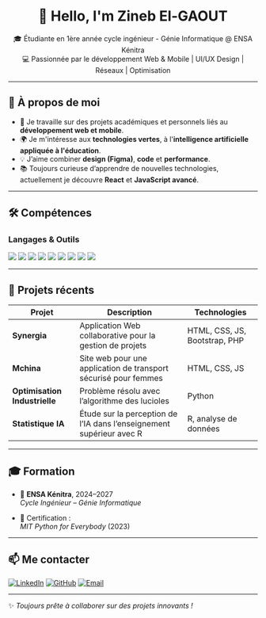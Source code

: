<h1 align="center">👋 Hello, I'm Zineb El-GAOUT</h1>
<p align="center">
  🎓 Étudiante en 1ère année cycle ingénieur - Génie Informatique @ ENSA Kénitra<br>
  💻 Passionnée par le développement Web & Mobile | UI/UX Design | Réseaux | Optimisation<br>
</p>

---

## 💼 À propos de moi

- 🔭 Je travaille sur des projets académiques et personnels liés au **développement web et mobile**.
- 🌍 Je m'intéresse aux **technologies vertes**, à l'**intelligence artificielle appliquée à l'éducation**.
- 💡 J’aime combiner **design (Figma)**, **code** et **performance**.
- 📚 Toujours curieuse d’apprendre de nouvelles technologies, actuellement je découvre **React** et **JavaScript avancé**.

---

## 🛠️ Compétences

### Langages & Outils
<p>
  <img src="https://img.shields.io/badge/-HTML5-E34F26?style=flat&logo=html5&logoColor=white" />
  <img src="https://img.shields.io/badge/-CSS3-1572B6?style=flat&logo=css3" />
  <img src="https://img.shields.io/badge/-JavaScript-F7DF1E?style=flat&logo=javascript&logoColor=black" />
  <img src="https://img.shields.io/badge/-PHP-777BB4?style=flat&logo=php&logoColor=white" />
  <img src="https://img.shields.io/badge/-Laravel-FF2D20?style=flat&logo=laravel&logoColor=white" />
  <img src="https://img.shields.io/badge/-MySQL-4479A1?style=flat&logo=mysql&logoColor=white" />
  <img src="https://img.shields.io/badge/-Figma-F24E1E?style=flat&logo=figma&logoColor=white" />
  <img src="https://img.shields.io/badge/-VS%20Code-007ACC?style=flat&logo=visual-studio-code" />
  <img src="https://img.shields.io/badge/-Git-F05032?style=flat&logo=git&logoColor=white" />
</p>

---

## 🚀 Projets récents

| Projet | Description | Technologies |
|--------|-------------|--------------|
| **Synergia** | Application Web collaborative pour la gestion de projets | HTML, CSS, JS, Bootstrap, PHP |
| **Mchina** | Site web pour une application de transport sécurisé pour femmes | HTML, CSS, JS |
| **Optimisation Industrielle** | Problème résolu avec l’algorithme des lucioles | Python |
| **Statistique IA** | Étude sur la perception de l’IA dans l’enseignement supérieur avec R | R, analyse de données |

---

## 🎓 Formation

- 🏫 **ENSA Kénitra**, 2024–2027  
  *Cycle Ingénieur – Génie Informatique*

- 📜 Certification :  
  *MIT Python for Everybody* (2023)

---

## 📫 Me contacter

[![LinkedIn](https://img.shields.io/badge/-LinkedIn-0077B5?style=flat&logo=linkedin&logoColor=white)](https://www.linkedin.com/in/ton-profil)
[![GitHub](https://img.shields.io/badge/-GitHub-181717?style=flat&logo=github&logoColor=white)](https://github.com/ton-github)
[![Email](https://img.shields.io/badge/-Email-D14836?style=flat&logo=gmail&logoColor=white)](mailto:ton@email.com)

---

✨ *Toujours prête à collaborer sur des projets innovants !*
